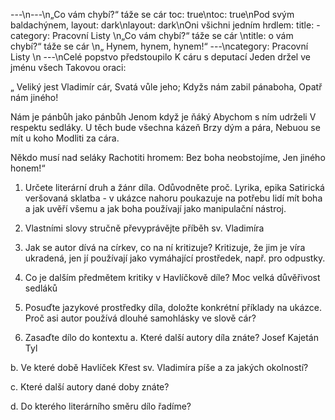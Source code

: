 ---\n---\n„Co vám chybí?“ táže se cár
toc: true\ntoc: true\nPod svým baldachýnem,
layout: dark\nlayout: dark\nOni všichni jedním hrdlem:
title: -
category: Pracovní Listy \n„Co vám chybí?“ táže se cár \ntitle: o vám chybí?“ táže se cár \n„ Hynem, hynem, hynem!“
---\ncategory: Pracovní Listy \n
---\nCelé popstvo předstoupilo
K cáru s deputací
Jeden držel ve jménu všech
Takovou oraci:

„ Veliký jest Vladimír cár,
Svatá vůle jeho;
Kdyžs nám zabil pánaboha,
Opatř nám jiného!

Nám je pánbůh jako pánbůh
Jenom když je ňáký
Abychom s ním udrželi
V respektu sedláky.
U těch bude všechna kázeň
Brzy dým a pára,
Nebuou se mít u koho
Modliti za cára.

Někdo musí nad seláky
Rachotiti hromem: 
Bez boha neobstojíme, 
Jen jiného honem!“

1. Určete literární druh a žánr díla. Odůvodněte proč.
Lyrika, epika
Satirická veršovaná sklatba - v ukázce nahoru poukazuje na potřebu lidí mít boha a jak uvěří všemu a jak boha používají jako manipulační nástroj.

2.  Vlastními slovy stručně převyprávějte příběh sv. Vladimíra

3. Jak se autor dívá na církev, co na ní kritizuje?
Kritizuje, že jim je víra ukradená, jen jí používají jako vymáhající prostředek, např. pro odpustky.

4. Co je dalším předmětem kritiky v Havlíčkově díle?
Moc velká důvěřivost sedláků

5. Posuďte jazykové prostředky díla, doložte konkrétní příklady na ukázce. Proč asi autor používá dlouhé samohlásky ve slově cár?

6. Zasaďte dílo do kontextu
a. Které další autory díla znáte?
Josef Kajetán Tyl

b. Ve které době Havlíček Křest sv. Vladimíra píše a za jakých okolností?

c. Které další autory dané doby znáte?

d. Do kterého literárního směru dílo řadíme?
